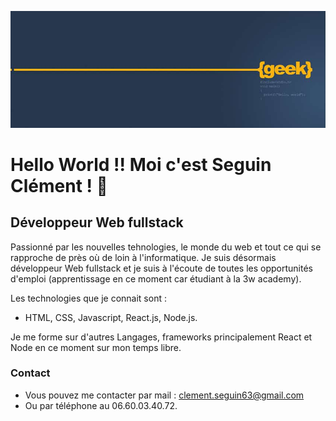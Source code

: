 ![Cover](https://github.com/ClementS03/ClementS03/blob/master/img/geek-dev-codeur.jpg)
# Hello World !! Moi c'est Seguin Clément ! 👋
## Développeur Web fullstack

Passionné par les nouvelles tehnologies, le monde du web et tout ce qui se rapproche de près où de loin à l'informatique.
Je suis désormais développeur Web fullstack et je suis à l'écoute de toutes les opportunités d'emploi (apprentissage en ce moment car étudiant à la 3w academy).

Les technologies que je connait sont : 

- HTML, CSS, Javascript, React.js, Node.js.

Je me forme sur d'autres Langages, frameworks principalement React et Node en ce moment sur mon temps libre.

### Contact

- Vous pouvez me contacter par mail : clement.seguin63@gmail.com
- Ou par téléphone au 06.60.03.40.72.


